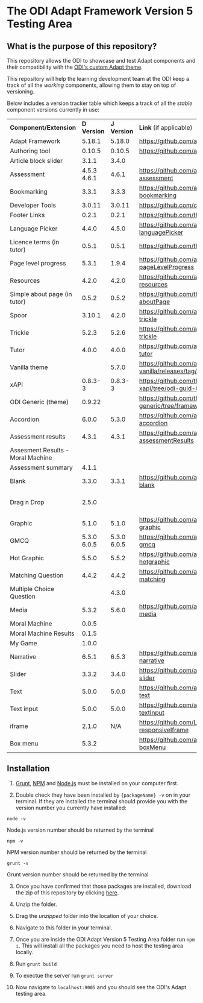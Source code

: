 # The ODI Adapt Framework Version 5 Testing Area

## What is the purpose of this repository?

This repository allows the ODI to showcase and test Adapt components and their compatibility with the [ODI's custom Adapt theme](https://github.com/theodi/adapt-theme-odi).

This repository will help the learning development team at the ODI keep a track of all the *working* components, allowing them to stay on top of versioning. 

Below includes a version tracker table which keeps a track of all the *stable* component versions currently in use:

||||||
|--- |--- |--- |--- |--- |
|**Component/Extension**|**D Version**|**J Version**|**Link** (if applicable)|**Comments**|
|Adapt Framework|5.18.1|5.18.0|https://github.com/adaptlearning/adapt_framework||
|Authoring tool|0.10.5|0.10.5|https://github.com/adaptlearning/adapt_authoring||
|Article block slider|3.1.1|3.4.0|||
|Assessment|4.5.3 4.6.1|4.6.1|https://github.com/adaptlearning/adapt-contrib-assessment|For GMCQ: tick percentage base Question behavoiur: all three ticked|
|Bookmarking|3.3.1|3.3.3|https://github.com/adaptlearning/adapt-contrib-bookmarking||
|Developer Tools|3.0.11|3.0.11|https://github.com/cgkineo/adapt-devtools||
|Footer Links|0.2.1|0.2.1|https://github.com/theodi/adapt-odi-footerLink||
|Language Picker|4.4.0|4.5.0|https://github.com/adaptlearning/adapt-contrib-languagePicker||
|Licence terms (in tutor)|0.5.1|0.5.1|https://github.com/theodi/adapt-odi-licence||
|Page level progress|5.3.1|1.9.4|https://github.com/adaptlearning/adapt-contrib-pageLevelProgress||
|Resources|4.2.0|4.2.0|https://github.com/adaptlearning/adapt-contrib-resources||
|Simple about page (in tutor)|0.5.2|0.5.2|https://github.com/theodi/adapt-contrib-aboutPage||
|Spoor|3.10.1|4.2.0|https://github.com/adaptlearning/adapt-contrib-trickle||
|Trickle|5.2.3|5.2.6|https://github.com/adaptlearning/adapt-contrib-trickle||
|Tutor|4.0.0|4.0.0|https://github.com/adaptlearning/adapt-contrib-tutor||
|Vanilla theme||5.7.0|https://github.com/adaptlearning/adapt-contrib-vanilla/releases/tag/v5.7.0||
|xAPI|0.8.3-3|0.8.3-3|https://github.com/theodi/adapt-contrib-xapi/tree/odi-guid-0.8.3-cookies||
|ODI Generic (theme)|0.9.22||https://github.com/theodi/adapt-theme-odi-generic/tree/framework-v5||
|Accordion|6.0.0|5.3.0|https://github.com/adaptlearning/adapt-contrib-accordion||
|Assessment results|4.3.1|4.3.1|https://github.com/adaptlearning/adapt-contrib-assessmentResults|Question soft Reset when revisit|
|Assesment Results - Moral Machine|||||
|Assessment summary|4.1.1||||
|Blank|3.3.0|3.3.1|https://github.com/adaptlearning/adapt-contrib-blank||
|Drag n Drop|2.5.0|||We do not need this anymore https://github.com/nachocinalli/adapt-selectchoice.|
|Graphic|5.1.0|5.1.0|https://github.com/adaptlearning/adapt-contrib-graphic||
|GMCQ|5.3.0 6.0.5|5.3.0 6.0.5|https://github.com/adaptlearning/adapt-contrib-gmcq||
|Hot Graphic|5.5.0|5.5.2|https://github.com/adaptlearning/adapt-contrib-hotgraphic||
|Matching Question|4.4.2|4.4.2|https://github.com/adaptlearning/adapt-contrib-matching||
|Multiple Choice Question||4.3.0||https://github.com/adaptlearning/adapt-contrib-mcq|
|Media|5.3.2|5.6.0|https://github.com/adaptlearning/adapt-contrib-media||
|Moral Machine|0.0.5||||
|Moral Machine Results|0.1.5||||
|My Game|1.0.0||||
|Narrative|6.5.1|6.5.3|https://github.com/adaptlearning/adapt-contrib-narrative||
|Slider|3.3.2|3.4.0|https://github.com/adaptlearning/adapt-contrib-slider||
|Text|5.0.0|5.0.0|https://github.com/adaptlearning/adapt-contrib-text||
|Text input|5.0.0|5.0.0|https://github.com/adaptlearning/adapt-contrib-textInput||
|iframe|2.1.0|N/A|https://github.com/LearningPool/adapt-contrib-responsiveIframe||
|Box menu|5.3.2||https://github.com/adaptlearning/adapt-contrib-boxMenu||



## Installation
1. [Grunt](https://gruntjs.com/getting-started), [NPM](https://docs.npmjs.com/downloading-and-installing-node-js-and-npm/) and [Node.js](https://nodejs.org/en/download/) must be installed on your computer first.

2. Double check they have been installed by `{packageName} -v` on in your terminal. If they are installed the terminal should provide you with the version number you currently have installed:


  ``` node -v ```

Node.js version number should be returned by the terminal
  
  ``` npm -v ```
    
NPM version number should be returned by the terminal

  ``` grunt -v ```
    
Grunt version number should be returned by the terminal

 
3. Once you have confirmed that those packages are installed, download the zip of this repository by clicking [here](https://github.com/jschof1/adapt-odi-v5-testing-area/archive/refs/heads/master.zip). 

4. Unzip the folder.

5. Drag the _unzipped_ folder into the location of your choice.

6. Navigate to this folder in your terminal.

7. Once you are inside the ODI Adapt Version 5 Testing Area folder run `npm i`. This will install all the packages you need to host the testing area locally.

8. Run `grunt build`

9. To exectue the server run `grunt server`

10. Now navigate to `localhost:9005` and you should see the ODI's Adapt testing area.
